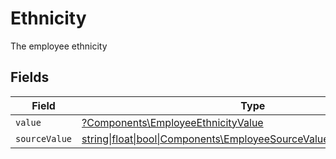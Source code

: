 # Ethnicity

The employee ethnicity


## Fields

| Field                                                                                                                            | Type                                                                                                                             | Required                                                                                                                         | Description                                                                                                                      |
| -------------------------------------------------------------------------------------------------------------------------------- | -------------------------------------------------------------------------------------------------------------------------------- | -------------------------------------------------------------------------------------------------------------------------------- | -------------------------------------------------------------------------------------------------------------------------------- |
| `value`                                                                                                                          | [?Components\EmployeeEthnicityValue](../../Models/Components/EmployeeEthnicityValue.md)                                          | :heavy_minus_sign:                                                                                                               | N/A                                                                                                                              |
| `sourceValue`                                                                                                                    | [string\|float\|bool\|Components\EmployeeSourceValueEthnicity4\|array\|null](../../Models/Components/EmployeeEthnicitySourceValue.md) | :heavy_minus_sign:                                                                                                               | N/A                                                                                                                              |